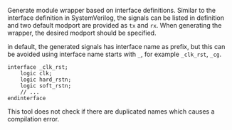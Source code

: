 Generate module wrapper based on interface definitions. Similar to the interface definition in SystemVerilog,
the signals can be listed in definition and two default modport are provided as `tx` and `rx`.
When generating the wrapper, the desired modport should be specified.

in default, the generated signals has interface name as prefix, but this can be avoided using interface name starts with `_`,
for example `_clk_rst`, `_cg`.
```
interface _clk_rst;
    logic clk;
    logic hard_rstn;
    logic soft_rstn;
    // ...
endinterface
```
This tool does not check if there are duplicated names which causes a compilation error.
